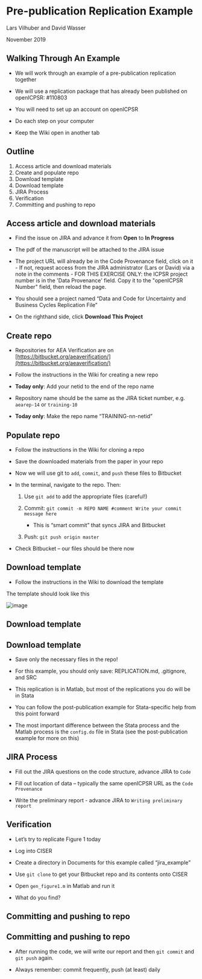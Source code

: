 # Pre-publication Replication Example

Lars Vilhuber and David Wasser

November 2019



## Walking Through An Example

-   We will work through an example of a pre-publication replication
    together

-   We will use a replication package that has already been published on
    openICPSR: \#110803

-   You will need to set up an account on openICPSR

-   Do each step on your computer

-   Keep the Wiki open in another tab


## Outline

1. Access article and download materials
2. Create and populate repo
3. Download template
4. Download template
5. JIRA Process
6. Verification
7. Committing and pushing to repo

## Access article and download materials

-   Find the issue on JIRA and advance it from **Open** to **In
    Progress**

-   The pdf of the manuscript will be attached to the JIRA issue

-   The project URL will already be in the
        Code Provenance field, click on it
        - If not, request access from the JIRA administrator (Lars or David) via a note in the comments
        - FOR THIS EXERCISE ONLY: the ICPSR project number is in the 'Data Provenance' field. Copy it to the "openICPSR Number" field, then reload the page.

-   You should see a project named “Data and Code for Uncertainty and
    Business Cycles Replication File”

-   On the righthand side, click **Download This Project**




## Create repo

-   Repositories for AEA Verification are on
    [https://bitbucket.org/aeaverification/](https://bitbucket.org/aeaverification/)

-   Follow the instructions in the Wiki for creating a new repo

-   **Today only**: Add your netid to the end of the repo name

-   Repository name should be the same as the JIRA ticket number, e.g.
    `aearep-14` or `training-10`

-   **Today only**: Make the repo name “TRAINING-nn-netid”

## Populate repo

-   Follow the instructions in the Wiki for cloning a repo

-   Save the downloaded materials from the paper in your repo

-   Now we will use git to `add`, `commit`, and `push` these files to
    Bitbucket

-   In the terminal, navigate to the repo. Then:

    1.  Use `git add` to add the appropriate files (careful!)

    2.  Commit:
        `git commit -m REPO NAME #comment Write your commit message here`

        -   This is “smart commit” that syncs JIRA and Bitbucket

    3.  Push: `git push origin master`

-   Check Bitbucket – our files should be there now



## Download template

-   Follow the instructions in the Wiki to download the template

The template should look like this

![image](../Figures/template_snip.PNG)

Download template
-----------------

## Download template

-   Save only the necessary files in the repo!

-   For this example, you should only save: REPLICATION.md, .gitignore,
    and SRC

-   This replication is in Matlab, but most of the replications you do
    will be in Stata

-   You can follow the post-publication example for Stata-specific help
    from this point forward

-   The most important difference between the Stata process and the
    Matlab process is the `config.do` file in Stata (see the
    post-publication example for more on this)



## JIRA Process

-   Fill out the JIRA questions on the code structure, advance JIRA to `Code`

-   Fill out location of data – typically the same openICPSR URL as the `Code Provenance`

- Write the preliminary report -  advance JIRA to `Writing preliminary report`
    


## Verification

-   Let’s try to replicate Figure 1 today

-   Log into CISER

-   Create a directory in Documents for this example called
    “jira\_example”

-   Use `git clone` to get your Bitbucket repo and its contents onto
    CISER

-   Open `gen_figure1.m` in Matlab and run it

-   What do you find?

Committing and pushing to repo
------------------------------

## Committing and pushing to repo

-   After running the code, we will write our report and then
    `git commit` and `git push` again.

-   Always remember: commit frequently, push (at least) daily


